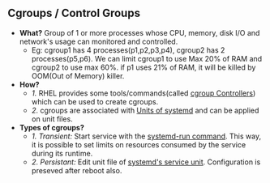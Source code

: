 ## Cgroups / Control Groups
- **What?** Group of 1 or more processes whose CPU, memory, disk I/O and network's usage can monitored and controlled. 
  - Eg: cgroup1 has 4 processes(p1,p2,p3,p4), cgroup2 has 2 processes(p5,p6). We can limit cgroup1 to use Max 20% of RAM and cgroup2 to use max 60%. if p1 uses 21% of RAM, it will be killed by OOM(Out of Memory) killer.
- **How?**
  - *1.* RHEL provides some tools/commands(called [cgroup Controllers](CGroup_Controllers)) which can be used to create cgroups.
  - *2.* cgroups are associated with [Units of systemd](/Operating_Systems/Linux/Daemons_Processes_Services/Systemd_PID1) and can be applied on unit files.
- **Types of cgroups?**
  - *1. Transient:* Start service with the [systemd-run command](/Operating_Systems/Linux/Daemons_Processes_Services/Systemd_PID1/Commands). This way, it is possible to set limits on resources consumed by the service during its runtime.
  - *2. Persistant:* Edit unit file of [systemd's service unit](/Operating_Systems/Linux/Daemons_Processes_Services/Systemd_PID1). Configuration is preseved after reboot also.

